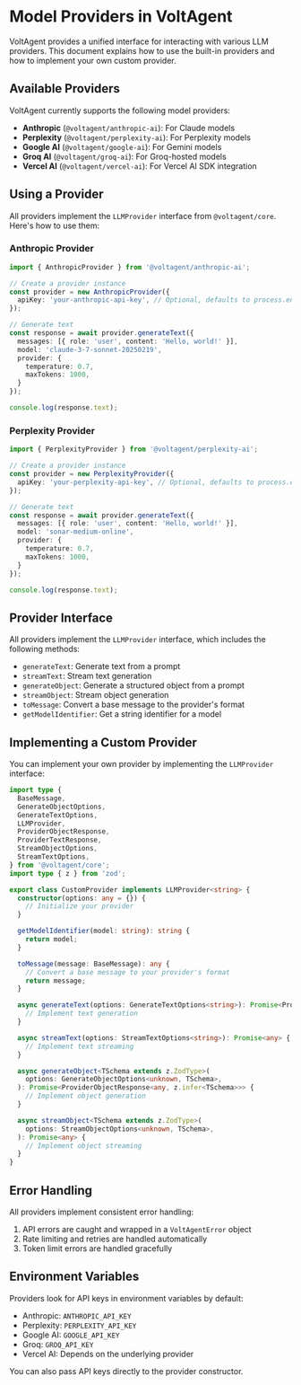 # Model Providers in VoltAgent

VoltAgent provides a unified interface for interacting with various LLM providers. This document explains how to use the built-in providers and how to implement your own custom provider.

## Available Providers

VoltAgent currently supports the following model providers:

- **Anthropic** (`@voltagent/anthropic-ai`): For Claude models
- **Perplexity** (`@voltagent/perplexity-ai`): For Perplexity models
- **Google AI** (`@voltagent/google-ai`): For Gemini models
- **Groq AI** (`@voltagent/groq-ai`): For Groq-hosted models
- **Vercel AI** (`@voltagent/vercel-ai`): For Vercel AI SDK integration

## Using a Provider

All providers implement the `LLMProvider` interface from `@voltagent/core`. Here's how to use them:

### Anthropic Provider

```typescript
import { AnthropicProvider } from '@voltagent/anthropic-ai';

// Create a provider instance
const provider = new AnthropicProvider({
  apiKey: 'your-anthropic-api-key', // Optional, defaults to process.env.ANTHROPIC_API_KEY
});

// Generate text
const response = await provider.generateText({
  messages: [{ role: 'user', content: 'Hello, world!' }],
  model: 'claude-3-7-sonnet-20250219',
  provider: {
    temperature: 0.7,
    maxTokens: 1000,
  }
});

console.log(response.text);
```

### Perplexity Provider

```typescript
import { PerplexityProvider } from '@voltagent/perplexity-ai';

// Create a provider instance
const provider = new PerplexityProvider({
  apiKey: 'your-perplexity-api-key', // Optional, defaults to process.env.PERPLEXITY_API_KEY
});

// Generate text
const response = await provider.generateText({
  messages: [{ role: 'user', content: 'Hello, world!' }],
  model: 'sonar-medium-online',
  provider: {
    temperature: 0.7,
    maxTokens: 1000,
  }
});

console.log(response.text);
```

## Provider Interface

All providers implement the `LLMProvider` interface, which includes the following methods:

- `generateText`: Generate text from a prompt
- `streamText`: Stream text generation
- `generateObject`: Generate a structured object from a prompt
- `streamObject`: Stream object generation
- `toMessage`: Convert a base message to the provider's format
- `getModelIdentifier`: Get a string identifier for a model

## Implementing a Custom Provider

You can implement your own provider by implementing the `LLMProvider` interface:

```typescript
import type {
  BaseMessage,
  GenerateObjectOptions,
  GenerateTextOptions,
  LLMProvider,
  ProviderObjectResponse,
  ProviderTextResponse,
  StreamObjectOptions,
  StreamTextOptions,
} from '@voltagent/core';
import type { z } from 'zod';

export class CustomProvider implements LLMProvider<string> {
  constructor(options: any = {}) {
    // Initialize your provider
  }

  getModelIdentifier(model: string): string {
    return model;
  }

  toMessage(message: BaseMessage): any {
    // Convert a base message to your provider's format
    return message;
  }

  async generateText(options: GenerateTextOptions<string>): Promise<ProviderTextResponse<any>> {
    // Implement text generation
  }

  async streamText(options: StreamTextOptions<string>): Promise<any> {
    // Implement text streaming
  }

  async generateObject<TSchema extends z.ZodType>(
    options: GenerateObjectOptions<unknown, TSchema>,
  ): Promise<ProviderObjectResponse<any, z.infer<TSchema>>> {
    // Implement object generation
  }

  async streamObject<TSchema extends z.ZodType>(
    options: StreamObjectOptions<unknown, TSchema>,
  ): Promise<any> {
    // Implement object streaming
  }
}
```

## Error Handling

All providers implement consistent error handling:

1. API errors are caught and wrapped in a `VoltAgentError` object
2. Rate limiting and retries are handled automatically
3. Token limit errors are handled gracefully

## Environment Variables

Providers look for API keys in environment variables by default:

- Anthropic: `ANTHROPIC_API_KEY`
- Perplexity: `PERPLEXITY_API_KEY`
- Google AI: `GOOGLE_API_KEY`
- Groq: `GROQ_API_KEY`
- Vercel AI: Depends on the underlying provider

You can also pass API keys directly to the provider constructor.

